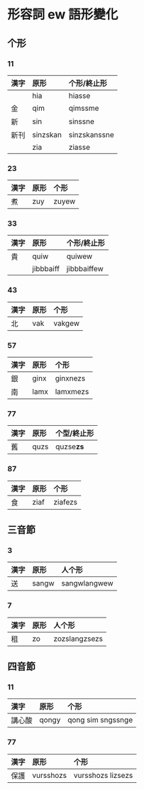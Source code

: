 # 形容詞 ew 語形變化

## 个形

### 11

| 漢字 | 原形 | 个形/終止形 |
| :--- | :--- | :--- |
| | hia | hiasse |
| 金 | qim | qimssme |
| 新 | sin | sinssne |
| 新刊 | sinzskan | sinzskanssne |
| | zia | ziasse |

### 23

| 漢字 | 原形 | 个形 |
| :--- | :--- | :--- |
| 煮 | zuy | zuyew |

### 33

| 漢字 | 原形 | 个形/終止形 |
| :--- | :--- | :--- |
| 貴 | quiw | quiwew |
| | jibbbaiff | jibbbaiffew |

### 43

| 漢字 | 原形 | 个形 |
| :--- | :--- | :--- |
| 北 | vak | vakgew |

### 57

| 漢字 | 原形 | 个形 |
| :--- | :--- | :--- |
| 銀 | ginx | ginxnezs |
| 南 | lamx | lamxmezs |

### 77

| 漢字 | 原形 | 个型/終止形 |
| :--- | :--- | :--- |
| 舊 | quzs | quzse**zs** |

### 87

| 漢字 | 原形 | 个形 |
| :--- | :--- | :--- |
| 食 | ziaf | ziafezs |

## 三音節

### 3

| 漢字 | 原形 | 人个形 |
| :--- | :--- | :--- |
| 送 | sangw | sangwlangwew |

### 7

| 漢字 | 原形 | 人个形 |
| :--- | :--- | :--- |
| 租 | zo | zozslangzsezs |

## 四音節

### 11

| 漢字 | 原形 | 个形 |
| :--- | :--- | :--- |
| 講心酸 | qongy | qong sim sngssnge |

### 77

| 漢字 | 原形 | 个形 |
| :--- | :--- | :--- |
| 保護 | vursshozs | vursshozs lizsezs |


